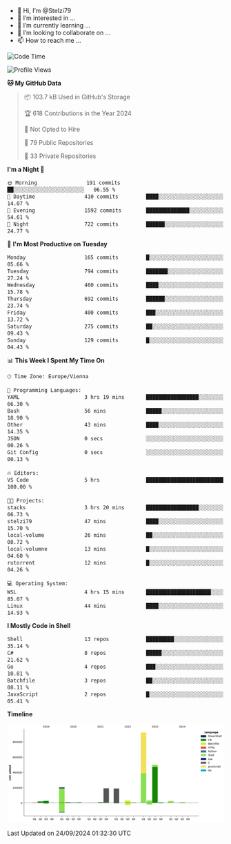 - 👋 Hi, I’m @Stelzi79
- 👀 I’m interested in ...
- 🌱 I’m currently learning ...
- 💞️ I’m looking to collaborate on ...
- 📫 How to reach me ...

<!--START_SECTION:waka-->
![Code Time](http://img.shields.io/badge/Code%20Time-1%2C071%20hrs%207%20mins-blue)

![Profile Views](http://img.shields.io/badge/Profile%20Views-0-blue)

**🐱 My GitHub Data** 

> 📦 103.7 kB Used in GitHub's Storage 
 > 
> 🏆 618 Contributions in the Year 2024
 > 
> 🚫 Not Opted to Hire
 > 
> 📜 79 Public Repositories 
 > 
> 🔑 33 Private Repositories 
 > 
**I'm a Night 🦉** 

```text
🌞 Morning                191 commits         ██░░░░░░░░░░░░░░░░░░░░░░░   06.55 % 
🌆 Daytime                410 commits         ████░░░░░░░░░░░░░░░░░░░░░   14.07 % 
🌃 Evening                1592 commits        ██████████████░░░░░░░░░░░   54.61 % 
🌙 Night                  722 commits         ██████░░░░░░░░░░░░░░░░░░░   24.77 % 
```
📅 **I'm Most Productive on Tuesday** 

```text
Monday                   165 commits         █░░░░░░░░░░░░░░░░░░░░░░░░   05.66 % 
Tuesday                  794 commits         ███████░░░░░░░░░░░░░░░░░░   27.24 % 
Wednesday                460 commits         ████░░░░░░░░░░░░░░░░░░░░░   15.78 % 
Thursday                 692 commits         ██████░░░░░░░░░░░░░░░░░░░   23.74 % 
Friday                   400 commits         ███░░░░░░░░░░░░░░░░░░░░░░   13.72 % 
Saturday                 275 commits         ██░░░░░░░░░░░░░░░░░░░░░░░   09.43 % 
Sunday                   129 commits         █░░░░░░░░░░░░░░░░░░░░░░░░   04.43 % 
```


📊 **This Week I Spent My Time On** 

```text
🕑︎ Time Zone: Europe/Vienna

💬 Programming Languages: 
YAML                     3 hrs 19 mins       █████████████████░░░░░░░░   66.30 % 
Bash                     56 mins             █████░░░░░░░░░░░░░░░░░░░░   18.90 % 
Other                    43 mins             ████░░░░░░░░░░░░░░░░░░░░░   14.35 % 
JSON                     0 secs              ░░░░░░░░░░░░░░░░░░░░░░░░░   00.26 % 
Git Config               0 secs              ░░░░░░░░░░░░░░░░░░░░░░░░░   00.13 % 

🔥 Editors: 
VS Code                  5 hrs               █████████████████████████   100.00 % 

🐱‍💻 Projects: 
stacks                   3 hrs 20 mins       █████████████████░░░░░░░░   66.73 % 
stelzi79                 47 mins             ████░░░░░░░░░░░░░░░░░░░░░   15.70 % 
local-volume             26 mins             ██░░░░░░░░░░░░░░░░░░░░░░░   08.72 % 
local-volumne            13 mins             █░░░░░░░░░░░░░░░░░░░░░░░░   04.60 % 
rutorrent                12 mins             █░░░░░░░░░░░░░░░░░░░░░░░░   04.26 % 

💻 Operating System: 
WSL                      4 hrs 15 mins       █████████████████████░░░░   85.07 % 
Linux                    44 mins             ████░░░░░░░░░░░░░░░░░░░░░   14.93 % 
```

**I Mostly Code in Shell** 

```text
Shell                    13 repos            █████████░░░░░░░░░░░░░░░░   35.14 % 
C#                       8 repos             █████░░░░░░░░░░░░░░░░░░░░   21.62 % 
Go                       4 repos             ███░░░░░░░░░░░░░░░░░░░░░░   10.81 % 
Batchfile                3 repos             ██░░░░░░░░░░░░░░░░░░░░░░░   08.11 % 
JavaScript               2 repos             █░░░░░░░░░░░░░░░░░░░░░░░░   05.41 % 
```



**Timeline**

![Lines of Code chart](https://raw.githubusercontent.com/Stelzi79/Stelzi79/main/assets/bar_graph.png)


 Last Updated on 24/09/2024 01:32:30 UTC
<!--END_SECTION:waka-->

<!---
Stelzi79/Stelzi79 is a ✨ special ✨ repository because its `README.md` (this file) appears on your GitHub profile.
You can click the Preview link to take a look at your changes.
--->

